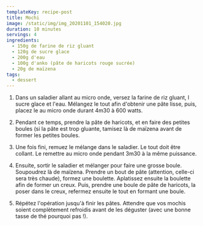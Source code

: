 ```yaml
---
templateKey: recipe-post
title: Mochi
image: /static/img/img_20201101_154020.jpg
duration: 10 minutes
servings: 4
ingredients:
  - 150g de farine de riz gluant
  - 120g de sucre glace
  - 200g d'eau
  - 100g d'anko (pâte de haricots rouge sucrée)
  - 20g de maïzena
tags:
  - dessert
---
```

1.  Dans un saladier allant au micro onde, versez la farine de riz gluant, l sucre glace et l'eau. Mélangez le tout afin d'obtenir une pâte lisse, puis, placez le au micro onde durant 4m30 à 600 watts.

2. Pendant ce temps, prendre la pâte de haricots, et en faire des petites boules (si la pâte est trop gluante, tamisez là de maïzena avant de former les petites boules.

3. Une fois fini, remuez le mélange dans le saladier. Le tout doit être collant. Le remettre au micro onde pendant 3m30 à la même puissance.

4. Ensuite, sortir le saladier et mélanger pour faire une grosse boule. Soupoudrez là de maïzena. Prendre un bout de pâte (attention, celle-ci sera très chaude), formez une boulette. Aplatissez ensuite la boulette afin de former un creux. Puis, prendre une boule de pâte de haricots, la poser dans le creux, refermez ensuite le tout en formant une boule.

5. Répétez l'opération jusqu'à finir les pâtes. Attendre que vos mochis soient complètement refroidis avant de les déguster (avec une bonne tasse de thé pourquoi pas !).